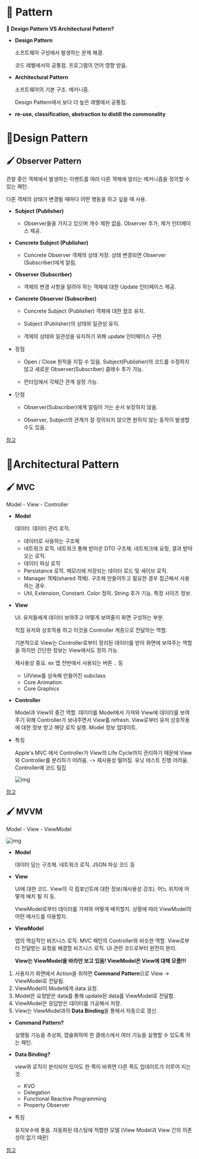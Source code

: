 # 📙 Pattern

__🧐 Design Pattern VS Architectural Pattern?__

- __Design Pattern__

  소프트웨어 구성에서 발생하는 문제 해결.

  코드 레벨에서의 공통점. 프로그램의 언어 영향 받음.

- __Architectural Pattern__

  소프트웨어의 기본 구조. 메커니즘.

  Design Pattern에서 보다 더 높은 레벨에서 공통점.

- __re-use, classification, abstraction to distill the commonality__

# 📍Design Pattern

## 🖌 Observer Pattern

관찰 중인 객체에서 발생하는 이벤트를 여러 다른 객체에 알리는 메커니즘을 정의할 수 있는 패턴.

다른 객체의 상태가 변경될 때마다 어떤 행동을 하고 싶을 때 사용.

- __Subject (Publisher)__

  - Observer들을 가지고 있으며 개수 제한 없음. Observer 추가, 제거 인터페이스 제공.

- __Concrete Subject (Publisher)__

  - Concrete Observer 객체의 상태 저장. 상태 변경되면 Observer (Subscriber)에게 알림.

- __Observer (Subscriber)__

  - 객체의 변경 사항을 알려야 하는 객체에 대한 Update 인터페이스 제공. 

- __Concrete Observer (Subscriber)__

  - Concrete Subject (Publisher) 객체에 대한 참조 유지.

  - Subject (Publisher)의 상태와 일관성 유지.

  - 객체의 상태와 일관성을 유지하기 위해 update 인터페이스 구현.

- 장점

  - Open / Close 원칙을 지킬 수 있음. Subject(Publisher)의 코드를 수정하지 않고 새로운 Observer(Subscriber) 클래수 추가 가능.

  - 런타임에서 각체간 관계 설정 가능.

- 단점

  - Observer(Subscriber)에게 알림이 가는 순서 보장하지 않음.

  - Observer, Subject의 관계가 잘 정의되지 않으면 원하지 않는 동작이 발생할 수도 있음.

[참고](https://icksw.tistory.com/257)

# 📍Architectural Pattern

## 🖌 MVC

Model - View - Controller

- **Model**

  데이터. 데이터 관리 로직.

  - 데이터로 사용하는 구조체
  - 네트워크 로직. 네트워크 통해 받아온 DTO 구조체. 네트워크에 요청, 결과 받아오는 로직.
  - 데이터 파싱 로직
  - Persistance 로직. 메모리에 저장되는 데이터 로드 및 세이브 로직.
  - Manager 객체(shared 객체). 구조체 만들어두고 필요한 경우 접근해서 사용하는 경우.
  - Util, Extension, Constant. Color 정의. String 추가 기능. 특정 사이즈 정보.

- **View**

  UI. 유저들에게 데이터 보여주고 어떻게 보여줄지 화면 구성하는 부분.

  직접 유저와 상호작용 하고 이것을 Controller 계층으로 전달하는 역할.

  기본적으로 View는 Controller로부터 정리된 데이터를 받아 화면에 보여주는 역할을 하지만 간단한 정보는 View에서도 정의 가능.

  재사용성 중요. ex 앱 전반에서 사용되는 버튼 .. 등 

  - UIView를 상속해 만들어진 subclass
  - Core Animation
  - Core Graphics

- **Controller**

  Model과 View의 중간 역할. 데이터를 Model에서 가져와 View에 데이터를 보여주기 위해 Controller가 보내주면서 View를 refresh. View로부터 유저 상호작용에 대한 정보 받고 해당 로직 실행. Model 정보 업데이트. 

- 특징

  Apple's MVC 에서 Controller가 View의 Life Cycle까지 관리하기 때문에 View와 Controller를 분리하기 어려움. -> 재사용성 떨어짐. 유닛 테스트 진행 어려움. Controller에 코드 밀집

  ![img](https://media.vlpt.us/images/zooneon/post/8c95699b-2cbe-4159-b105-ba4ea3d652bf/image.png)

[참고](https://developer.apple.com/library/archive/documentation/General/Conceptual/CocoaEncyclopedia/Model-View-Controller/Model-View-Controller.html)

## 🖌 MVVM

Model - View - ViewModel  

![img](https://miro.medium.com/max/1400/1*fQ0LXptWrJIbGS9LZE8p6g.png)

- **Model**

  데이터 담는 구조체. 네트워크 로직. JSON 파싱 코드 등

- **View**

  UI에 대한 코드. View의 각 컴포넌트에 대한 정보(재사용성 강조). 어느 위치에 어떻게 배치 될 지 등.

  ViewModel로부터 데이터를 가져와 어떻게 배치할지. 상황에 따라 ViewModel의 어떤 메서드를 이용할지. 

- **ViewModel**

  앱의 핵심적인 비즈니스 로직. MVC 패턴의 Controller와 비슷한 역할. View로부터 전달받는 요청을 해결할 비즈니스 로직. UI 관련 코드로부터 완전히 분리. 
  
  **View는 ViewModel을 바라만 보고 있음! ViewModel은 View에 대해 모름!!!**

1. 사용자가 화면에서 Action을 취하면 **Command Pattern**으로 View -> ViewModel로 전달됨.
2. ViewModel이 Model에게 data 요청.
3. Model은 요청받은 data를 통해 update된 data를 ViewModel로 전달함.
4. ViewModel은 응답받은 데이터를 가공해서 저장.
5. View는 ViewModel과의 **Data Binding**을 통해서 자동으로 갱신.

- **Command Pattern?**

  실행될 기능을 추상화, 캡슐화하여 한 클래스에서 여러 기능을 실행할 수 있도록 하는 패턴.

- **Data Binding?**

  view와 로직이 분리되어 있어도 한 쪽이 바뀌면 다른 쪽도 업데이트가 이루어 지는 것.

  - KVO
  - Delegation
  - Functional Reactive Programming
  - Property Observer

- 특징

  유지보수에 좋음. 자동화된 테스팅에 적합한 모델 (View Model과 View 간의 의존성이 없기 때문)

[참고](https://medium.com/hcleedev/ios-swiftui의-mvvm-패턴과-mvc와의-비교-8662c96353cc)

